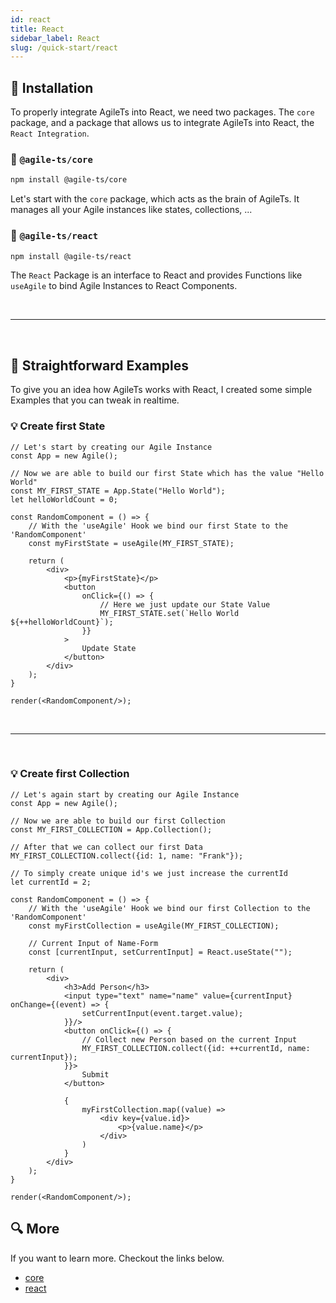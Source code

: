 ```yaml
---
id: react 
title: React 
sidebar_label: React 
slug: /quick-start/react
---
```


## 🔽 Installation

To properly integrate AgileTs into React, we need two packages. The `core` package, and a package that allows us to
integrate AgileTs into React, the `React Integration`.

### 📁 `@agile-ts/core`

```bash npm2yarn
npm install @agile-ts/core 
```

Let's start with the `core` package, which acts as the brain of AgileTs. It manages all your Agile instances like
states, collections, ...

### 📂 `@agile-ts/react`

```bash npm2yarn
npm install @agile-ts/react 
```

The `React` Package is an interface to React and provides Functions like `useAgile` to bind Agile Instances to React
Components.

<br />

---

<br />

## 🚀 Straightforward Examples

To give you an idea how AgileTs works with React, I created some simple Examples that you can tweak in realtime.

### 💡 Create first State

```tsx live
// Let's start by creating our Agile Instance
const App = new Agile();

// Now we are able to build our first State which has the value "Hello World"
const MY_FIRST_STATE = App.State("Hello World");
let helloWorldCount = 0;

const RandomComponent = () => {
    // With the 'useAgile' Hook we bind our first State to the 'RandomComponent'
    const myFirstState = useAgile(MY_FIRST_STATE);

    return (
        <div>
            <p>{myFirstState}</p>
            <button
                onClick={() => {
                    // Here we just update our State Value
                    MY_FIRST_STATE.set(`Hello World ${++helloWorldCount}`);
                }}
            >
                Update State
            </button>
        </div>
    );
}

render(<RandomComponent/>);
```

<br />

---

<br />

### 💡 Create first Collection

```tsx live
// Let's again start by creating our Agile Instance
const App = new Agile();

// Now we are able to build our first Collection 
const MY_FIRST_COLLECTION = App.Collection();

// After that we can collect our first Data 
MY_FIRST_COLLECTION.collect({id: 1, name: "Frank"});

// To simply create unique id's we just increase the currentId
let currentId = 2;

const RandomComponent = () => {
    // With the 'useAgile' Hook we bind our first Collection to the 'RandomComponent'
    const myFirstCollection = useAgile(MY_FIRST_COLLECTION);

    // Current Input of Name-Form
    const [currentInput, setCurrentInput] = React.useState("");

    return (
        <div>
            <h3>Add Person</h3>
            <input type="text" name="name" value={currentInput} onChange={(event) => {
                setCurrentInput(event.target.value);
            }}/>
            <button onClick={() => {
                // Collect new Person based on the current Input
                MY_FIRST_COLLECTION.collect({id: ++currentId, name: currentInput});
            }}>
                Submit
            </button>
            
            {
                myFirstCollection.map((value) =>
                    <div key={value.id}>
                        <p>{value.name}</p>
                    </div>
                )
            }
        </div>
    );
}

render(<RandomComponent/>);
```

## 🔍 More

If you want to learn more. Checkout the links below.

- [core](../packages/core/Introduction.md)
- [react](../packages/react/Introduction.md)
